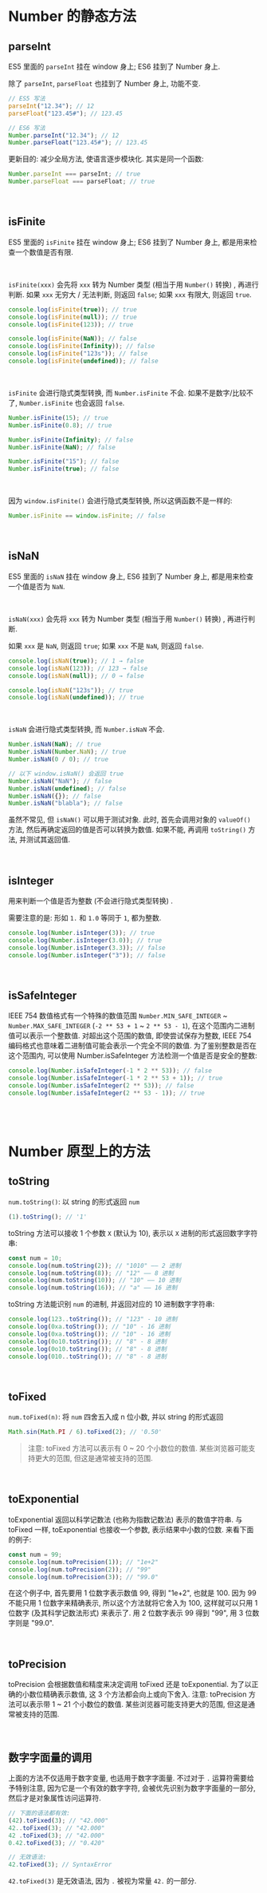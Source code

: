 # Number 的静态方法

## parseInt

ES5 里面的 `parseInt` 挂在 window 身上; ES6 挂到了 Number 身上.

除了 `parseInt`, `parseFloat` 也挂到了 Number 身上, 功能不变.

```js
// ES5 写法
parseInt("12.34"); // 12
parseFloat("123.45#"); // 123.45
```

```js
// ES6 写法
Number.parseInt("12.34"); // 12
Number.parseFloat("123.45#"); // 123.45
```

更新目的: 减少全局方法, 使语言逐步模块化. 其实是同一个函数:

```js
Number.parseInt === parseInt; // true
Number.parseFloat === parseFloat; // true
```

<br>

## isFinite

ES5 里面的 `isFinite` 挂在 window 身上; ES6 挂到了 Number 身上, 都是用来检查一个数值是否有限.

<br>

`isFinite(xxx)` 会先将 `xxx` 转为 Number 类型 (相当于用 `Number()` 转换) , 再进行判断. 如果 `xxx` 无穷大 / 无法判断, 则返回 `false`; 如果 `xxx` 有限大, 则返回 `true`.

```js
console.log(isFinite(true)); // true
console.log(isFinite(null)); // true
console.log(isFinite(123)); // true

console.log(isFinite(NaN)); // false
console.log(isFinite(Infinity)); // false
console.log(isFinite("123s")); // false
console.log(isFinite(undefined)); // false
```

<br>

`isFinite` 会进行隐式类型转换, 而 `Number.isFinite` 不会. 如果不是数字/比较不了, `Number.isFinite` 也会返回 `false`.

```js
Number.isFinite(15); // true
Number.isFinite(0.8); // true

Number.isFinite(Infinity); // false
Number.isFinite(NaN); // false

Number.isFinite("15"); // false
Number.isFinite(true); // false
```

<br>

因为 `window.isFinite()` 会进行隐式类型转换, 所以这俩函数不是一样的:

```js
Number.isFinite == window.isFinite; // false
```

<br>

## isNaN

ES5 里面的 `isNaN` 挂在 window 身上, ES6 挂到了 Number 身上, 都是用来检查一个值是否为 `NaN`.

<br>

`isNaN(xxx)` 会先将 `xxx` 转为 Number 类型 (相当于用 `Number()` 转换) , 再进行判断.

如果 `xxx` 是 `NaN`, 则返回 `true`; 如果 `xxx` 不是 `NaN`, 则返回 `false`.

```javascript
console.log(isNaN(true)); // 1 → false
console.log(isNaN(123)); // 123 → false
console.log(isNaN(null)); // 0 → false

console.log(isNaN("123s")); // true
console.log(isNaN(undefined)); // true
```

<br>

`isNaN` 会进行隐式类型转换, 而 `Number.isNaN` 不会.

```js
Number.isNaN(NaN); // true
Number.isNaN(Number.NaN); // true
Number.isNaN(0 / 0); // true

// 以下 window.isNaN() 会返回 true
Number.isNaN("NaN"); // false
Number.isNaN(undefined); // false
Number.isNaN({}); // false
Number.isNaN("blabla"); // false
```

虽然不常见, 但 `isNaN()` 可以用于测试对象. 此时, 首先会调用对象的 `valueOf()` 方法, 然后再确定返回的值是否可以转换为数值. 如果不能, 再调用 `toString()` 方法, 并测试其返回值.

<br>

## isInteger

用来判断一个值是否为整数 (不会进行隐式类型转换) .

需要注意的是: 形如 `1.` 和 `1.0` 等同于 `1`, 都为整数.

```js
console.log(Number.isInteger(3)); // true
console.log(Number.isInteger(3.0)); // true
console.log(Number.isInteger(3.3)); // false
console.log(Number.isInteger("3")); // false
```

<br>

## isSafeInteger

IEEE 754 数值格式有一个特殊的数值范围 `Number.MIN_SAFE_INTEGER` ~ `Number.MAX_SAFE_INTEGER` (`-2 ** 53 + 1` ~ `2 ** 53 - 1`), 在这个范围内二进制值可以表示一个整数值. 对超出这个范围的数值, 即使尝试保存为整数, IEEE 754 编码格式也意味着二进制值可能会表示一个完全不同的数值. 为了鉴别整数是否在这个范围内, 可以使用 Number.isSafeInteger 方法检测一个值是否是安全的整数:

```js
console.log(Number.isSafeInteger(-1 * 2 ** 53)); // false
console.log(Number.isSafeInteger(-1 * 2 ** 53 + 1)); // true
console.log(Number.isSafeInteger(2 ** 53)); // false
console.log(Number.isSafeInteger(2 ** 53 - 1)); // true
```

<br><br>

# Number 原型上的方法

## toString

`num.toString()`: 以 string 的形式返回 `num`

```js
(1).toString(); // '1'
```

toString 方法可以接收 1 个参数 `X` (默认为 10), 表示以 `X` 进制的形式返回数字字符串:

```js
const num = 10;
console.log(num.toString(2)); // "1010" —— 2 进制
console.log(num.toString(8)); // "12" —— 8 进制
console.log(num.toString(10)); // "10" —— 10 进制
console.log(num.toString(16)); // "a" —— 16 进制
```

toString 方法能识别 `num` 的进制, 并返回对应的 10 进制数字字符串:

```js
console.log(123..toString()); // "123" - 10 进制
console.log(0xa.toString()); // "10" - 16 进制
console.log(0xa.toString()); // "10" - 16 进制
console.log(0o10.toString()); // "8" - 8 进制
console.log(0o10.toString()); // "8" - 8 进制
console.log(010..toString()); // "8" - 8 进制
```

<br>

## toFixed

`num.toFixed(n)`: 将 `num` 四舍五入成 n 位小数, 并以 string 的形式返回

```js
Math.sin(Math.PI / 6).toFixed(2); // '0.50'
```

> 注意: toFixed 方法可以表示有 0 ~ 20 个小数位的数值. 某些浏览器可能支持更大的范围, 但这是通常被支持的范围.

<br>

## toExponential

toExponential 返回以科学记数法 (也称为指数记数法) 表示的数值字符串. 与 toFixed 一样, toExponential 也接收一个参数, 表示结果中小数的位数. 来看下面的例子:

```js
const num = 99;
console.log(num.toPrecision(1)); // "1e+2"
console.log(num.toPrecision(2)); // "99"
console.log(num.toPrecision(3)); // "99.0"
```

在这个例子中, 首先要用 1 位数字表示数值 99, 得到 "1e+2", 也就是 100. 因为 99 不能只用 1 位数字来精确表示, 所以这个方法就将它舍入为 100, 这样就可以只用 1 位数字 (及其科学记数法形式) 来表示了. 用 2 位数字表示 99 得到 "99", 用 3 位数字则是 "99.0".

<br>

## toPrecision

toPrecision 会根据数值和精度来决定调用 toFixed 还是 toExponential. 为了以正确的小数位精确表示数值, 这 3 个方法都会向上或向下舍入. 注意: toPrecision 方法可以表示带 1 ~ 21 个小数位的数值. 某些浏览器可能支持更大的范围, 但这是通常被支持的范围.

<br>

## 数字字面量的调用

上面的方法不仅适用于数字变量, 也适用于数字字面量. 不过对于 `.` 运算符需要给予特别注意, 因为它是一个有效的数字字符, 会被优先识别为数字字面量的一部分, 然后才是对象属性访问运算符.

```js
// 下面的语法都有效:
(42).toFixed(3); // "42.000"
42..toFixed(3); // "42.000"
42 .toFixed(3); // "42.000"
0.42.toFixed(3); // "0.420"

// 无效语法:
42.toFixed(3); // SyntaxError
```

`42.toFixed(3)` 是无效语法, 因为 `.` 被视为常量 `42.` 的一部分.

<br>
